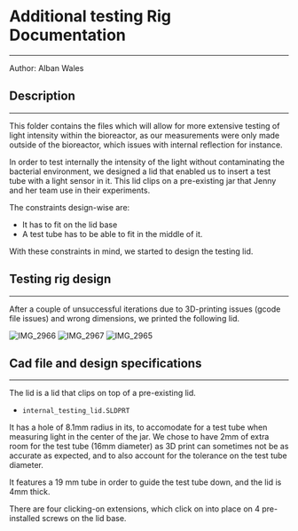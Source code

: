 # Additional testing Rig Documentation
---
Author: Alban Wales

## Description
---
This folder contains the files which will allow for more extensive testing of light intensity within the bioreactor, as our measurements were only made outside of the bioreactor, which issues with internal reflection for instance.

In order to test internally the intensity of the light without contaminating the bacterial environment, we designed a lid that enabled us to insert a test tube with a light sensor in it.
This lid clips on a pre-existing jar that Jenny and her team use in their experiments. 

The constraints design-wise are:
  - It has to fit on the lid base
  - A test tube has to be able to fit in the middle of it.
 
With these constraints in mind, we started to design the testing lid.


## Testing rig design
---
After a couple of unsuccessful iterations due to 3D-printing issues (gcode file issues) and wrong dimensions, we printed the following lid.


![IMG_2966](https://github.com/ArnavKoshy/GM2-OptogeneticControl/assets/135922158/a1311748-f724-4ec4-8907-7b22cbc55b27)
![IMG_2967](https://github.com/ArnavKoshy/GM2-OptogeneticControl/assets/135922158/634f0c6a-2f8e-4a59-8c0c-170bfaad6b5e)
![IMG_2965](https://github.com/ArnavKoshy/GM2-OptogeneticControl/assets/135922158/24c02c67-ae47-4299-a565-09b996b5b249)


## Cad file and design specifications
---
The lid is a lid that clips on top of a pre-existing lid.

-	`internal_testing_lid.SLDPRT`

It has a hole of 8.1mm radius in its, to accomodate for a test tube when measuring light in the center of the jar. We chose to have 2mm of extra room for the test tube (16mm diameter) as 3D print can sometimes not be as accurate as expected, and to also account for the tolerance on the test tube diameter.

It features a 19 mm tube in order to guide the test tube down, and the lid is 4mm thick.

There are four clicking-on extensions, which click on into place on 4 pre-installed screws on the lid base.


